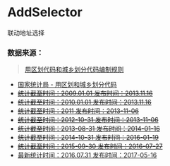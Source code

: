 # AddSelector
联动地址选择
### 数据来源：
>[用区划代码和城乡划分代码编制规则](http://www.stats.gov.cn/tjsj/tjbz/200911/t20091125_8667.html)
* [国家统计局 - 用区划和城乡划分代码](http://www.stats.gov.cn/tjsj/tjbz/tjyqhdmhcxhfdm)
* ~~[统计截至时间：2009.01.01 发布时间：2013.11.16](http://www.stats.gov.cn/tjsj/tjbz/tjyqhdmhcxhfdm/2009/index.html)~~
* ~~[统计截至时间：2010.01.01 发布时间：2013.11.16](http://www.stats.gov.cn/tjsj/tjbz/tjyqhdmhcxhfdm/2009/index.html)~~
* ~~[统计截至时间：2011 发布时间：2013-11-06](http://www.stats.gov.cn/tjsj/tjbz/tjyqhdmhcxhfdm/2011/index.html)~~
* ~~[统计截至时间：2012-10-31 发布时间：2013-11-06](http://www.stats.gov.cn/tjsj/tjbz/tjyqhdmhcxhfdm/2012/index.html)~~
* ~~[统计截至时间：2013-08-31 发布时间：2014-01-16](http://www.stats.gov.cn/tjsj/tjbz/tjyqhdmhcxhfdm/2013/index.html)~~
* ~~[统计截至时间：2014-10-31 发布时间：2016-01-19](http://www.stats.gov.cn/tjsj/tjbz/tjyqhdmhcxhfdm/2014/index.html)~~
* ~~[统计截至时间：2015-09-30 发布时间：2016-07-27](http://www.stats.gov.cn/tjsj/tjbz/tjyqhdmhcxhfdm/2015/index.html)~~
* [最新统计时间：2016.07.31 发布时间：2017-05-16](http://www.stats.gov.cn/tjsj/tjbz/tjyqhdmhcxhfdm/2016/index.html)
